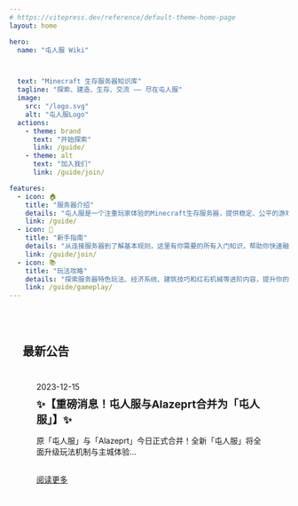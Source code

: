 ```yaml
---
# https://vitepress.dev/reference/default-theme-home-page
layout: home

hero:
  name: "屯人服 Wiki"



  text: "Minecraft 生存服务器知识库"
  tagline: "探索、建造、生存、交流 —— 尽在屯人服"
  image:
    src: "/logo.svg"
    alt: "屯人服Logo"
  actions:
    - theme: brand
      text: "开始探索"
      link: /guide/
    - theme: alt
      text: "加入我们"
      link: /guide/join/

features:
  - icon: 🏠
    title: "服务器介绍"
    details: "屯人服是一个注重玩家体验的Minecraft生存服务器，提供稳定、公平的游戏环境和丰富的社区活动。"
    link: /guide/
  - icon: 🧭
    title: "新手指南"
    details: "从连接服务器到了解基本规则，这里有你需要的所有入门知识，帮助你快速融入屯人服的世界。"
    link: /guide/join/
  - icon: 📚
    title: "玩法攻略"
    details: "探索服务器特色玩法、经济系统、建筑技巧和红石机械等进阶内容，提升你的游戏体验。"
    link: /guide/gameplay/
---
```





<div class="custom-home-section">
  <h2>最新公告</h2>
  <div class="announcement-list">
    <div class="announcement-item">
      <span class="date">2023-12-15</span>
      <h3>✨【重磅消息！屯人服与Alazeprt合并为「屯人服」】✨</h3>
      <p>原「屯人服」与「Alazeprt」今日正式合并！全新「屯人服」将全面升级玩法机制与主城体验...</p>
      <a href="/guide/updates/">阅读更多</a>
    </div>
  </div>
</div>

<MscpoBadge />

<!-- 流体动画背景 -->
<div class="fluid-background">
  <canvas id="fluid-canvas"></canvas>
</div>

<script setup>
import { onMounted, onUnmounted, ref } from 'vue'

onMounted(() => {
  // 流体动画初始化
  const canvas = document.getElementById('fluid-canvas')
  const ctx = canvas.getContext('2d')
  let animationFrameId
  
  // 设置画布大小
  function resizeCanvas() {
    canvas.width = window.innerWidth
    canvas.height = window.innerHeight
  }
  
  // 创建流体动画
  function createFluidAnimation() {
    const width = canvas.width
    const height = canvas.height
    
    // 波浪参数
    const waves = [
      { amplitude: 25, frequency: 0.02, speed: 0.01, color: 'rgba(22, 217, 199, 0.2)', phase: 0 },
      { amplitude: 20, frequency: 0.03, speed: 0.015, color: 'rgba(22, 217, 199, 0.15)', phase: 2 },
      { amplitude: 15, frequency: 0.01, speed: 0.02, color: 'rgba(255, 199, 0, 0.1)', phase: 4 }
    ]
    
    function drawWave(wave) {
      ctx.beginPath()
      ctx.moveTo(0, height / 2)
      
      for (let x = 0; x < width; x++) {
        const y = height / 2 + Math.sin(x * wave.frequency + wave.phase) * wave.amplitude
        ctx.lineTo(x, y)
      }
      
      ctx.lineTo(width, height)
      ctx.lineTo(0, height)
      ctx.closePath()
      
      ctx.fillStyle = wave.color
      ctx.fill()
      
      // 更新相位
      wave.phase += wave.speed
    }
    
    function animate() {
      ctx.clearRect(0, 0, width, height)
      
      // 绘制每个波浪
      waves.forEach(drawWave)
      
      animationFrameId = requestAnimationFrame(animate)
    }
    
    animate()
  }
  
  // 初始化流体动画
  window.addEventListener('resize', resizeCanvas)
  resizeCanvas()
  createFluidAnimation()
  

  
  // 清理函数
  onUnmounted(() => {
    window.removeEventListener('resize', resizeCanvas)
    if (animationFrameId) {
      cancelAnimationFrame(animationFrameId)
    }
    

  })
})
</script>

<style>
/* 流体背景样式 */
.fluid-background {
  position: fixed;
  top: 0;
  left: 0;
  width: 100%;
  height: 100%;
  z-index: -1;
  overflow: hidden;
}

#fluid-canvas {
  width: 100%;
  height: 100%;
  opacity: 0.8;
}



/* 新增主题层叠顺序 */
:root {
  --vp-z-index-nav: 999;
  --vp-z-index-sidebar: 998;
}
  transition: all 0.3s cubic-bezier(0.34, 1.56, 0.64, 1);







/* 移动端适配样式 */
@media (max-width: 956px) {
  .custom-home-section {
    padding: 1.5rem 1rem;
  }

  .announcement-list {
    grid-template-columns: 1fr;
    gap: 15px;
  }

  .announcement-item h3 {
    font-size: 1.1rem;
  }

  .announcement-item p {
    font-size: 0.9rem;
  }
}

/* 原有样式 */
.custom-home-section {
  max-width: 1152px;
  margin: 0 auto;
  padding: 2rem 1.5rem;
  position: relative;
  z-index: 1;
}

.announcement-list {
  display: grid;
  grid-template-columns: repeat(auto-fit, minmax(300px, 1fr));
  gap: 20px;
  margin-top: 1rem;
}

.announcement-item {
  background-color: var(--vp-c-bg-soft);
  border-radius: 8px;
  padding: 1.5rem;
  transition: transform 0.3s, box-shadow 0.3s;
  backdrop-filter: blur(5px);
  border: 1px solid rgba(255, 255, 255, 0.1);
}

.announcement-item:hover {
  transform: translateY(-5px);
  box-shadow: 0 5px 15px rgba(0, 0, 0, 0.1);
}

.date {
  font-size: 0.9rem;
  color: var(--vp-c-text-2);
}

.announcement-item h3 {
  margin: 0.5rem 0;
  font-size: 1.2rem;
}

.announcement-item a {
  display: inline-block;
  margin-top: 1rem;
  color: var(--vp-c-brand);
  font-weight: 500;
}

/* 增强首页内容的可读性 */
:root {
  --vp-home-hero-name-color: var(--vp-c-brand-1);
}

.VPHero .text {
  text-shadow: 0 2px 4px rgba(0, 0, 0, 0.1);
}

/* Features 区域的丝滑过渡动画 */
.VPFeatures {
  position: relative;
  z-index: 1;
}

.VPFeature {
  background-color: var(--vp-c-bg-soft);
  border-radius: 8px;
  transition: all 0.5s cubic-bezier(0.25, 0.8, 0.25, 1);
  backdrop-filter: blur(5px);
  border: 1px solid rgba(255, 255, 255, 0.1);
  opacity: 0.9;
  transform: translateY(0);
  box-shadow: 0 2px 8px rgba(0, 0, 0, 0.05);
  animation: featureAppear 0.8s ease-out forwards;
  animation-delay: calc(var(--vp-custom-block-index, 0) * 0.1s);
}

@keyframes featureAppear {
  from {
    opacity: 0;
    transform: translateY(20px);
  }
  to {
    opacity: 1;
    transform: translateY(0);
  }
}

.VPFeature:hover {
  transform: translateY(-5px) scale(1.02);
  box-shadow: 0 8px 20px rgba(0, 0, 0, 0.1);
  border-color: var(--vp-c-brand-1);
  opacity: 1;
}

.VPFeature .title {
  transition: color 0.3s ease;
}

.VPFeature:hover .title {
  color: var(--vp-c-brand-1);
}

.VPFeature .details {
  transition: color 0.3s ease;
}

/* MSCPO悬浮徽章 */
.mscpo-badge {
  position: fixed;
  bottom: 30px;
  right: 30px;
  background: rgba(22, 217, 199, 0.1);
  backdrop-filter: blur(10px);
  border: 1px solid rgba(255, 255, 255, 0.2);
  border-radius: 12px;
  padding: 15px;
  display: flex;
  align-items: center;
  gap: 12px;
  z-index: 999;
  box-shadow: 0 8px 32px rgba(0, 0, 0, 0.1);
  transition: all 0.3s cubic-bezier(0.4, 0, 0.2, 1);
}

.mscpo-badge:hover {
  transform: translateY(-3px);
  background: rgba(22, 217, 199, 0.15);
}

.mscpo-badge .logo {
  width: 40px;
  height: 40px;
  filter: drop-shadow(0 2px 4px rgba(0,0,0,0.1));
}

.mscpo-badge .content h3 {
  font-size: 0.9rem;
  color: var(--vp-c-brand-1);
  margin: 0;
}

.mscpo-badge .content p {
  font-size: 0.8rem;
  color: var(--vp-c-text-2);
  margin: 4px 0 0;
}

@media (max-width: 768px) {
  .mscpo-badge {
    bottom: 20px;
    right: 20px;
    padding: 12px;
  }
  
  .mscpo-badge .logo {
    width: 32px;
    height: 32px;
  }
}
</style>

